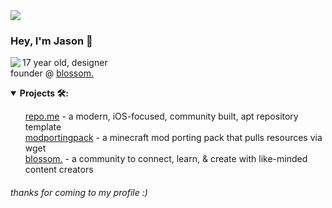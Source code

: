 <img src="https://raw.githubusercontent.com/revisitable/revisitable/master/assets/bg.png"> 

### Hey, I'm Jason 👋<br/>

<a href="https://discord.com/users/326237293612367873">
  <img src="https://lanyard-profile-readme.vercel.app/api/326237293612367873" align="left" />
</a>

17 year old, designer   <br/>
founder @ [blossom.](https://blossom.community)<br/>

<details open>
    <summary><strong>Projects 🛠:</strong></summary>
    <ul>
        <a href="https://github.com/revisitable/repo.me">repo.me</a> - a modern, iOS-focused, community built, apt repository template<br/>
        <a href="https://github.com/revisitable/modportingpack">modportingpack</a> - a minecraft mod porting pack that pulls resources via wget<br/>
        <a href="https://blossom.community">blossom.</a> - a community to connect, learn, & create with like-minded content creators<br/>
    </ul>
</details>

###### thanks for coming to my profile :)
